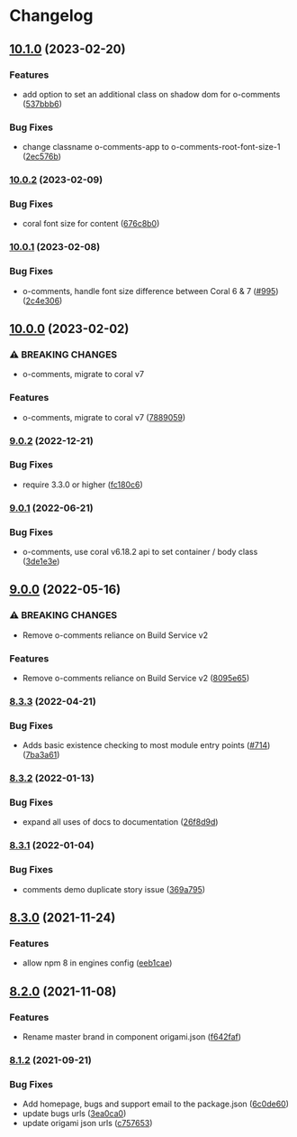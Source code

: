 # Changelog

## [10.1.0](https://www.github.com/Financial-Times/origami/compare/o-comments-v10.0.2...o-comments-v10.1.0) (2023-02-20)


### Features

* add option to set an additional class on shadow dom for o-comments ([537bbb6](https://www.github.com/Financial-Times/origami/commit/537bbb64b75525598a9639eead0788f63a68473d))


### Bug Fixes

* change classname o-comments-app to o-comments-root-font-size-1 ([2ec576b](https://www.github.com/Financial-Times/origami/commit/2ec576b2751caa50f345c4a6db177ffe0c9e893a))

### [10.0.2](https://www.github.com/Financial-Times/origami/compare/o-comments-v10.0.1...o-comments-v10.0.2) (2023-02-09)


### Bug Fixes

* coral font size for content ([676c8b0](https://www.github.com/Financial-Times/origami/commit/676c8b067c94356fa500e52b93d4a535bece16f9))

### [10.0.1](https://www.github.com/Financial-Times/origami/compare/o-comments-v10.0.0...o-comments-v10.0.1) (2023-02-08)


### Bug Fixes

* o-comments, handle font size difference between Coral 6 & 7 ([#995](https://www.github.com/Financial-Times/origami/issues/995)) ([2c4e306](https://www.github.com/Financial-Times/origami/commit/2c4e306750864a8b5ad3b19592f38da3526b5dc3))

## [10.0.0](https://www.github.com/Financial-Times/origami/compare/o-comments-v9.0.2...o-comments-v10.0.0) (2023-02-02)


### ⚠ BREAKING CHANGES

* o-comments, migrate to coral v7

### Features

* o-comments, migrate to coral v7 ([7889059](https://www.github.com/Financial-Times/origami/commit/78890594d07734d3bac8602e62629b47a92d6bb2))

### [9.0.2](https://www.github.com/Financial-Times/origami/compare/o-comments-v9.0.1...o-comments-v9.0.2) (2022-12-21)


### Bug Fixes

* require 3.3.0 or higher ([fc180c6](https://www.github.com/Financial-Times/origami/commit/fc180c619755daa1b7bfe65509f354cf0de113bf))

### [9.0.1](https://www.github.com/Financial-Times/origami/compare/o-comments-v9.0.0...o-comments-v9.0.1) (2022-06-21)


### Bug Fixes

* o-comments, use coral v6.18.2 api to set container / body class ([3de1e3e](https://www.github.com/Financial-Times/origami/commit/3de1e3e8ba342c29c727cb8be458bc26c2a3a99d))

## [9.0.0](https://www.github.com/Financial-Times/origami/compare/o-comments-v8.3.3...o-comments-v9.0.0) (2022-05-16)


### ⚠ BREAKING CHANGES

* Remove o-comments reliance on Build Service v2

### Features

* Remove o-comments reliance on Build Service v2 ([8095e65](https://www.github.com/Financial-Times/origami/commit/8095e65529a991d3e37f7ca5952e3d8658f7172d))

### [8.3.3](https://www.github.com/Financial-Times/origami/compare/o-comments-v8.3.2...o-comments-v8.3.3) (2022-04-21)


### Bug Fixes

* Adds basic existence checking to most module entry points ([#714](https://www.github.com/Financial-Times/origami/issues/714)) ([7ba3a61](https://www.github.com/Financial-Times/origami/commit/7ba3a61d0de2a32d3a27a225fd4258b3820c7bda))

### [8.3.2](https://www.github.com/Financial-Times/origami/compare/o-comments-v8.3.1...o-comments-v8.3.2) (2022-01-13)


### Bug Fixes

* expand all uses of docs to documentation ([26f8d9d](https://www.github.com/Financial-Times/origami/commit/26f8d9d8cbbe3e78902d8c3951b37e08150a77bd))

### [8.3.1](https://www.github.com/Financial-Times/origami/compare/o-comments-v8.3.0...o-comments-v8.3.1) (2022-01-04)


### Bug Fixes

* comments demo duplicate story issue ([369a795](https://www.github.com/Financial-Times/origami/commit/369a7954089dd19db444dbe9e7b59703b0c50151))

## [8.3.0](https://www.github.com/Financial-Times/origami/compare/o-comments-v8.2.0...o-comments-v8.3.0) (2021-11-24)


### Features

* allow npm 8 in engines config ([eeb1cae](https://www.github.com/Financial-Times/origami/commit/eeb1cae6e7f0379e647f2b41240b1f294997d528))

## [8.2.0](https://www.github.com/Financial-Times/origami/compare/o-comments-v8.1.2...o-comments-v8.2.0) (2021-11-08)


### Features

* Rename master brand in component origami.json ([f642faf](https://www.github.com/Financial-Times/origami/commit/f642faf0574d84ea8185b56e6090c8015def27e6))

### [8.1.2](https://www.github.com/Financial-Times/origami/compare/o-comments-v8.1.1...o-comments-v8.1.2) (2021-09-21)


### Bug Fixes

* Add homepage, bugs and support email to the package.json ([6c0de60](https://www.github.com/Financial-Times/origami/commit/6c0de60ebd6e64c4dd16d000fcc6b79412ce30f4))
* update bugs urls ([3ea0ca0](https://www.github.com/Financial-Times/origami/commit/3ea0ca03bcb6e55142a77387ad0fff5ddf056d44))
* update origami json urls ([c757653](https://www.github.com/Financial-Times/origami/commit/c7576532b5a14f0462d5346dfb63238be025602e))
